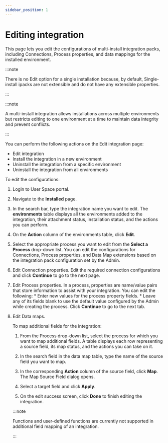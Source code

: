 ```yaml
---
sidebar_position: 1
---
```


# Editing integration  

This page lets you edit the configurations of multi-install integration packs, including Connections, Process properties, and data mappings for the installed environment.

:::note

There is no Edit option for a single installation because, by default, Single-install ipacks are not extensible and do not have any extensible properties.

:::

:::note

  A multi-install integration allows installations across multiple environments but restricts editing to one environment at a time to maintain data integrity and prevent conflicts.

:::

You can perform the following actions on the Edit integration page:

- Edit integration
- Install the integration in a new environment
- Uninstall the integration from a specific environment
- Uninstall the integration from all environments

To edit the configurations:

1. Login to User Space portal.
2. Navigate to the **Installed** page.

3. In the search bar, type the integration name you want to edit.
    The **environments** table displays all the environments added to the integration, their attachment status, installation status, and the actions you can perform.

4. On the **Action** column of the environments table, click **Edit**.

5. Select the appropriate process you want to edit from the **Select a Process** drop-down list.
    You can edit the configurations for Connections, Process properties, and Data Map extensions based on the integration pack configuration set by the Admin.

6. Edit Connection properties.
    Edit the required connection configurations and click **Continue** to go to the next page.

7. Edit Process properties.
    In a process, properties are name/value pairs that store information to assist with your integration.
    You can edit the following:
        * Enter new values for the process property fields.
        * Leave any of its fields blank to use the default value configured by the Admin while creating the process.
    Click **Continue** to go to the next tab.

8. Edit Data maps.

    To map additional fields for the integration:
    1. From the Process drop-down list, select the   process for which you want to map additional fields.
    A table displays each row representing a source field, its map status, and the actions you can take on it.

    2. In the search field in the data map table, type the name of the source field you want to map.

    3. In the corresponding **Action** column of the source field, click **Map**. 
    The Map Source Field dialog opens.

    4. Select a target field and click **Apply**.

    5. On the edit success screen, click **Done** to finish editing the integration.

    :::note

    Functions and user-defined functions are currently not supported in additional field mapping of an integration.

    :::
